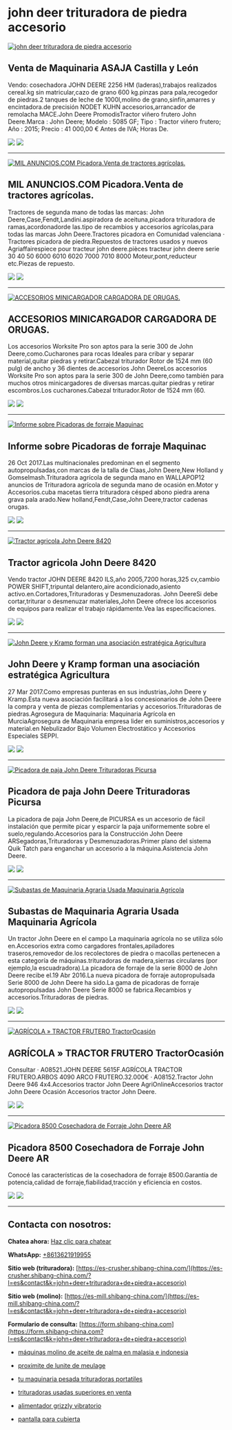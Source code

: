 # john deer trituradora de piedra accesorio

<a href="https://swt.shibang-china.com/?l=es&img&k=john+deer+trituradora+de+piedra+accesorio" target="_blank">![john deer trituradora de piedra accesorio](http://static.shibang-china.com/all-800x300/17.jpg)</a>

## Venta de Maquinaria ASAJA Castilla y León
Vendo: cosechadora JOHN DEERE 2256 HM (laderas),trabajos realizados cereal.kg sin matricular,cazo de grano 600 kg.pinzas para pala,recogedor de piedras.2 tanques de leche de 1000l,molino de grano,sinfín,amarres y encintadora.de precisión NODET KUHN accesorios,arrancador de remolacha MACE.John Deere PromodisTractor viñero frutero John Deere.Marca : John Deere; Modelo : 5085 GF; Tipo : Tractor viñero frutero; Año : 2015; Precio : 41 000,00 € Antes de IVA; Horas De.


<a href="https://whatsapp.shibangsoft.com/WhatsApp.php" target="_blank" title="WhatsApp">![](http://static.shibang-china.com/icon/whatsapp.png)</a> <a href="https://swt.shibang-china.com/?l=es&icon&k=john+deer+trituradora+de+piedra+accesorio" target="_blank">![](http://static.shibang-china.com/icon/chat-es.png)</a>

---

<a href="https://swt.shibang-china.com/?l=es&img&k=john+deer+trituradora+de+piedra+accesorio" target="_blank">![MIL ANUNCIOS.COM Picadora.Venta de tractores agrícolas.](http://static.shibang-china.com/all-800x300/222.jpg)</a>

## MIL ANUNCIOS.COM Picadora.Venta de tractores agrícolas.
Tractores de segunda mano de todas las marcas: John Deere,Case,Fendt,Landini.aspiradora de aceituna,picadora trituradora de ramas,acordonadorde las.tipo de recambios y accesorios agrícolas,para todas las marcas John Deere.Tractores picadora en Comunidad valenciana &middot; Tractores picadora de piedra.Repuestos de tractores usados y nuevos Agriaffairespiece pour tracteur john deere.pièces tracteur john deere serie 30 40 50 6000 6010 6020 7000 7010 8000 Moteur,pont,reducteur etc.Piezas de repuesto.


<a href="https://whatsapp.shibangsoft.com/WhatsApp.php" target="_blank" title="WhatsApp">![](http://static.shibang-china.com/icon/whatsapp.png)</a> <a href="https://swt.shibang-china.com/?l=es&icon&k=john+deer+trituradora+de+piedra+accesorio" target="_blank">![](http://static.shibang-china.com/icon/chat-es.png)</a>

---

<a href="https://swt.shibang-china.com/?l=es&img&k=john+deer+trituradora+de+piedra+accesorio" target="_blank">![ACCESORIOS MINICARGADOR CARGADORA DE ORUGAS.](http://static.shibang-china.com/all-800x300/324.jpg)</a>

## ACCESORIOS MINICARGADOR CARGADORA DE ORUGAS.
Los accesorios Worksite Pro son aptos para la serie 300 de John Deere,como.Cucharones para rocas Ideales para cribar y separar material,quitar piedras y retirar.Cabezal triturador Rotor de 1524 mm (60 pulg) de ancho y 36 dientes de.accesorios John DeereLos accesorios Worksite Pro son aptos para la serie 300 de John Deere,como también para muchos otros minicargadores de diversas marcas.quitar piedras y retirar escombros.Los cucharones.Cabezal triturador.Rotor de 1524 mm (60.


<a href="https://whatsapp.shibangsoft.com/WhatsApp.php" target="_blank" title="WhatsApp">![](http://static.shibang-china.com/icon/whatsapp.png)</a> <a href="https://swt.shibang-china.com/?l=es&icon&k=john+deer+trituradora+de+piedra+accesorio" target="_blank">![](http://static.shibang-china.com/icon/chat-es.png)</a>

---

<a href="https://swt.shibang-china.com/?l=es&img&k=john+deer+trituradora+de+piedra+accesorio" target="_blank">![Informe sobre Picadoras de forraje Maquinac](http://static.shibang-china.com/all-800x300/1483.jpg)</a>

## Informe sobre Picadoras de forraje Maquinac
26 Oct 2017.Las multinacionales predominan en el segmento autopropulsadas,con marcas de la talla de Claas,John Deere,New Holland y Gomselmash.Trituradora agrícola de segunda mano en WALLAPOP12 anuncios de Trituradora agrícola de segunda mano de ocasión en.Motor y Accesorios.cuba macetas tierra trituradora césped abono piedra arena grava pala arado.New holland,Fendt,Case,John Deere,tractor cadenas orugas.


<a href="https://whatsapp.shibangsoft.com/WhatsApp.php" target="_blank" title="WhatsApp">![](http://static.shibang-china.com/icon/whatsapp.png)</a> <a href="https://swt.shibang-china.com/?l=es&icon&k=john+deer+trituradora+de+piedra+accesorio" target="_blank">![](http://static.shibang-china.com/icon/chat-es.png)</a>

---

<a href="https://swt.shibang-china.com/?l=es&img&k=john+deer+trituradora+de+piedra+accesorio" target="_blank">![Tractor agricola John Deere 8420](http://static.shibang-china.com/all-800x300/1286.jpg)</a>

## Tractor agricola John Deere 8420
Vendo tractor JOHN DEERE 8420 ILS,año 2005,7200 horas,325 cv,cambio POWER SHIFT,tripuntal delantero,aire acondicionado,asiento activo.en.Cortadores,Trituradoras y Desmenuzadoras. John DeereSi debe cortar,triturar o desmenuzar materiales,John Deere ofrece los accesorios de equipos para realizar el trabajo rápidamente.Vea las especificaciones.


<a href="https://whatsapp.shibangsoft.com/WhatsApp.php" target="_blank" title="WhatsApp">![](http://static.shibang-china.com/icon/whatsapp.png)</a> <a href="https://swt.shibang-china.com/?l=es&icon&k=john+deer+trituradora+de+piedra+accesorio" target="_blank">![](http://static.shibang-china.com/icon/chat-es.png)</a>

---

<a href="https://swt.shibang-china.com/?l=es&img&k=john+deer+trituradora+de+piedra+accesorio" target="_blank">![John Deere y Kramp forman una asociación estratégica Agricultura](http://static.shibang-china.com/all-800x300/2.jpg)</a>

## John Deere y Kramp forman una asociación estratégica Agricultura
27 Mar 2017.Como empresas punteras en sus industrias,John Deere y Kramp.Esta nueva asociación facilitará a los concesionarios de John Deere la compra y venta de piezas complementarias y accesorios.Trituradoras de piedras.Agrosegura de Maquinaria: Maquinaria Agrícola en MurciaAgrosegura de Maquinaria empresa lider en suministros,accesorios y material.en Nebulizador Bajo Volumen Electrostático y Accesorios Especiales SEPPI.


<a href="https://whatsapp.shibangsoft.com/WhatsApp.php" target="_blank" title="WhatsApp">![](http://static.shibang-china.com/icon/whatsapp.png)</a> <a href="https://swt.shibang-china.com/?l=es&icon&k=john+deer+trituradora+de+piedra+accesorio" target="_blank">![](http://static.shibang-china.com/icon/chat-es.png)</a>

---

<a href="https://swt.shibang-china.com/?l=es&img&k=john+deer+trituradora+de+piedra+accesorio" target="_blank">![Picadora de paja John Deere Trituradoras Picursa](http://static.shibang-china.com/all-800x300/904.jpg)</a>

## Picadora de paja John Deere Trituradoras Picursa
La picadora de paja John Deere,de PICURSA es un accesorio de fácil instalación que permite picar y esparcir la paja uniformemente sobre el suelo,regulando.Accesorios para la Construcción John Deere ARSegadoras,Trituradoras y Desmenuzadoras.Primer plano del sistema Quik Tatch para enganchar un accesorio a la máquina.Asistencia John Deere.


<a href="https://whatsapp.shibangsoft.com/WhatsApp.php" target="_blank" title="WhatsApp">![](http://static.shibang-china.com/icon/whatsapp.png)</a> <a href="https://swt.shibang-china.com/?l=es&icon&k=john+deer+trituradora+de+piedra+accesorio" target="_blank">![](http://static.shibang-china.com/icon/chat-es.png)</a>

---

<a href="https://swt.shibang-china.com/?l=es&img&k=john+deer+trituradora+de+piedra+accesorio" target="_blank">![Subastas de Maquinaria Agraria Usada Maquinaria Agrícola](http://static.shibang-china.com/all-800x300/449.jpg)</a>

## Subastas de Maquinaria Agraria Usada Maquinaria Agrícola
Un tractor John Deere en el campo La maquinaria agrícola no se utiliza sólo en.Accesorios extra como cargadores frontales,apiladores traseros,removedor de.los recolectores de piedra o macollas pertenecen a esta categoría de máquinas.trituradoras de madera,sierras circulares (por ejemplo,la escuadradora).La picadora de forraje de la serie 8000 de John Deere recibe el.19 Abr 2016.La nueva picadora de forraje autopropulsada Serie 8000 de John Deere ha sido.La gama de picadoras de forraje autopropulsadas John Deere Serie 8000 se fabrica.Recambios y accesorios.Trituradoras de piedras.


<a href="https://whatsapp.shibangsoft.com/WhatsApp.php" target="_blank" title="WhatsApp">![](http://static.shibang-china.com/icon/whatsapp.png)</a> <a href="https://swt.shibang-china.com/?l=es&icon&k=john+deer+trituradora+de+piedra+accesorio" target="_blank">![](http://static.shibang-china.com/icon/chat-es.png)</a>

---

<a href="https://swt.shibang-china.com/?l=es&img&k=john+deer+trituradora+de+piedra+accesorio" target="_blank">![AGRÍCOLA » TRACTOR FRUTERO TractorOcasión](http://static.shibang-china.com/all-800x300/1275.jpg)</a>

## AGRÍCOLA » TRACTOR FRUTERO TractorOcasión
Consultar &middot; A08521.JOHN DEERE 5615F.AGRÍCOLA TRACTOR FRUTERO.ARBOS 4090 ARCO FRUTERO.32.000€ &middot; A08152.Tractor John Deere 946 4x4.Accesorios tractor John Deere AgriOnlineAccesorios tractor John Deere Ocasión Accesorios tractor John Deere.


<a href="https://whatsapp.shibangsoft.com/WhatsApp.php" target="_blank" title="WhatsApp">![](http://static.shibang-china.com/icon/whatsapp.png)</a> <a href="https://swt.shibang-china.com/?l=es&icon&k=john+deer+trituradora+de+piedra+accesorio" target="_blank">![](http://static.shibang-china.com/icon/chat-es.png)</a>

---

<a href="https://swt.shibang-china.com/?l=es&img&k=john+deer+trituradora+de+piedra+accesorio" target="_blank">![Picadora 8500 Cosechadora de Forraje John Deere AR](http://static.shibang-china.com/all-800x300/1210.jpg)</a>

## Picadora 8500 Cosechadora de Forraje John Deere AR
Conocé las características de la cosechadora de forraje 8500.Garantía de potencia,calidad de forraje,fiabilidad,tracción y eficiencia en costos.

<a href="https://whatsapp.shibangsoft.com/WhatsApp.php" target="_blank" title="WhatsApp">![](http://static.shibang-china.com/icon/whatsapp.png)</a> <a href="https://swt.shibang-china.com/?l=es&icon&k=john+deer+trituradora+de+piedra+accesorio" target="_blank">![](http://static.shibang-china.com/icon/chat-es.png)</a>

---
## Contacta con nosotros:

**Chatea ahora:** [Haz clic para chatear](https://swt.shibang-china.com?l=es&contact&k=john+deer+trituradora+de+piedra+accesorio)

**WhatsApp:**  [+8613621919955](https://whatsapp.shibangsoft.com/WhatsApp.php)

**Sitio web (trituradora):** [https://es-crusher.shibang-china.com/](https://es-crusher.shibang-china.com/?l=es&contact&k=john+deer+trituradora+de+piedra+accesorio)

**Sitio web (molino):** [https://es-mill.shibang-china.com/](https://es-mill.shibang-china.com/?l=es&contact&k=john+deer+trituradora+de+piedra+accesorio)

**Formulario de consulta:** [https://form.shibang-china.com](https://form.shibang-china.com?l=es&contact&k=john+deer+trituradora+de+piedra+accesorio)

* [máquinas molino de aceite de palma en malasia e indonesia](../20/m%C3%A1quinas%20molino%20de%20aceite%20de%20palma%20en%20malasia%20e%20indonesia.md)

* [proximite de lunite de meulage](../17/proximite%20de%20lunite%20de%20meulage.md)

* [tu maquinaria pesada trituradoras portatiles](../18/tu%20maquinaria%20pesada%20trituradoras%20portatiles.md)

* [trituradoras usadas superiores en venta](../20/trituradoras%20usadas%20superiores%20en%20venta.md)

* [alimentador grizzly vibratorio](../17/alimentador%20grizzly%20vibratorio.md)

* [pantalla para cubierta](../16/pantalla%20para%20cubierta.md)